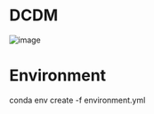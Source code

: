 # DCDM
![image](https://github.com/user-attachments/assets/c21e29fc-df4d-4bbf-baf8-3a49021f4494)

# Environment
conda env create -f environment.yml

